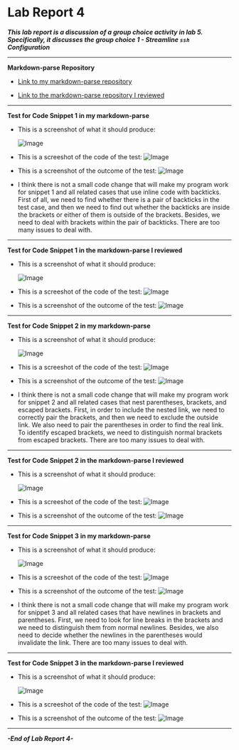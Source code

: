# Lab Report 4

***This lab report is a discussion of a group choice activity in lab 5. Specifically, it discusses the group choice 1 - Streamline `ssh` Configuration***

***

**Markdown-parse Repository**

- [Link to my markdown-parse repository](https://github.com/sha0xy/markdown-parse)

- [Link to the markdown-parse repository I reviewed](https://github.com/jnhuang02/markdown-parse)

***

**Test for Code Snippet 1 in my markdown-parse**

- This is a screenshot of what it should produce:  

    ![Image](images/test1preview.png)

- This is a screeshot of the code of the test: ![Image](images/test1code.png)

- This is a screenshot of the outcome of the test: ![Image](images/test1outcome.png)

- I think there is not a small code change that will make my program work for snippet 1 and all related cases that use inline code with backticks. First of all, we need to find whether there is a pair of backticks in the test case, and then we need to find out whether the backticks are inside the brackets or either of them is outside of the brackets. Besides, we need to deal with brackets within the pair of backticks. There are too many issues to deal with.

***

**Test for Code Snippet 1 in the markdown-parse I reviewed**

- This is a screenshot of what it should produce: 

    ![Image](images/test1preview.png)

- This is a screeshot of the code of the test: ![Image](images/test1code.png)

- This is a screenshot of the outcome of the test: ![Image](images/test1outcome2.png)

***

**Test for Code Snippet 2 in my markdown-parse**

- This is a screenshot of what it should produce: 

    ![Image](images/test2preview.png)

- This is a screeshot of the code of the test: ![Image](images/test2code.png)

- This is a screenshot of the outcome of the test: ![Image](images/test2outcome.png)

- I think there is not a small code change that will make my program work for snippet 2 and all related cases that nest parentheses, brackets, and escaped brackets. First, in order to include the nested link, we need to correctly pair the brackets, and then we need to exclude the outside link. We also need to pair the parentheses in order to find the real link. To identify escaped brackets, we need to distinguish normal brackets from escaped brackets. There are too many issues to deal with.

***

**Test for Code Snippet 2 in the markdown-parse I reviewed**

- This is a screenshot of what it should produce: 

    ![Image](images/test2preview.png)

- This is a screeshot of the code of the test: ![Image](images/test2code.png)

- This is a screenshot of the outcome of the test: ![Image](images/test2outcome2.png)

***

**Test for Code Snippet 3 in my markdown-parse**

- This is a screenshot of what it should produce: 

    ![Image](images/test3preview.png)

- This is a screeshot of the code of the test: ![Image](images/test3code.png)

- This is a screenshot of the outcome of the test: ![Image](images/test3outcome.png)

- I think there is not a small code change that will make my program work for snippet 3 and all related cases that have newlines in brackets and parentheses. First, we need to look for line breaks in the brackets and we need to distinguish them from normal newlines. Besides, we also need to decide whether the newlines in the parentheses would invalidate the link. There are too many issues to deal with.

***

**Test for Code Snippet 3 in the markdown-parse I reviewed**

- This is a screenshot of what it should produce: 

    ![Image](images/test3preview.png)

- This is a screeshot of the code of the test: ![Image](images/test3code.png)

- This is a screenshot of the outcome of the test: ![Image](images/test3outcome2.png)

***

***-End of Lab Report 4-***
